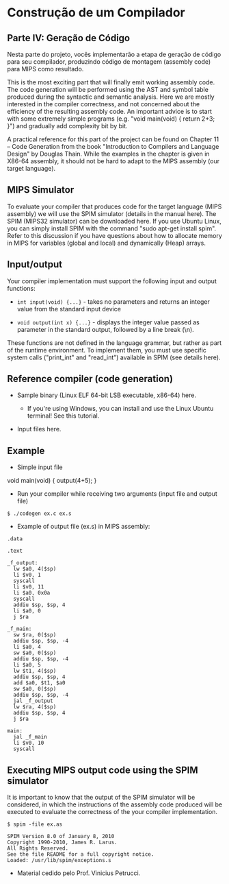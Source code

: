 # Construção de um Compilador

## Parte IV: Geração de Código

Nesta parte do projeto, vocês implementarão a etapa de geração de código para seu compilador, produzindo código de montagem (assembly code) para MIPS como resultado. 

This is the most exciting part that will finally emit working assembly code. The code generation will be performed using the AST and symbol table produced during the syntactic and semantic analysis. Here we are mostly interested in the compiler correctness, and not concerned about the efficiency of the resulting assembly code. An important advice is to start with some extremely simple programs (e.g. "void main(void) { return 2+3; }") and gradually add complexity bit by bit. 

A practical reference for this part of the project can be found on Chapter 11 – Code Generation from the book "Introduction to Compilers and Language Design" by Douglas Thain. While the examples in the chapter is given in X86-64 assembly, it should not be hard to adapt to the MIPS assembly (our target language).

## MIPS Simulator
To evaluate your compiler that produces code for the target language (MIPS assembly) we will use the SPIM simulator (details in the manual here). The SPIM (MIPS32 simulator) can be downloaded here. If you use Ubuntu Linux, you can simply install SPIM with the command "sudo apt-get install spim". Refer to this discussion if you have questions about how to allocate memory in MIPS for variables (global and local) and dynamically (Heap) arrays.

## Input/output
Your compiler implementation must support the following input and output functions:

- ```int input(void) {...}``` - takes no parameters and returns an integer value from the standard input device
  
- ```void output(int x) {...}``` - displays the integer value passed as parameter in the standard output, followed by a line break (\n).

These functions are not defined in the language grammar, but rather as part of the runtime environment. To implement them, you must use specific system calls ("print_int" and "read_int") available in SPIM (see details here).

## Reference compiler (code generation)

- Sample binary (Linux ELF 64-bit LSB executable, x86-64) here.

   - If you're using Windows, you can install and use the Linux Ubuntu terminal! See this tutorial.

- Input files here.

## Example

- Simple input file

void main(void) { output(4+5); }

- Run your compiler while receiving two arguments (input file and output file)

```$ ./codegen ex.c ex.s ```

- Example of output file (ex.s) in MIPS assembly:

```
.data

.text

_f_output:
  lw $a0, 4($sp)
  li $v0, 1
  syscall
  li $v0, 11
  li $a0, 0x0a
  syscall
  addiu $sp, $sp, 4
  li $a0, 0
  j $ra

_f_main:
  sw $ra, 0($sp)
  addiu $sp, $sp, -4
  li $a0, 4
  sw $a0, 0($sp)
  addiu $sp, $sp, -4
  li $a0, 5
  lw $t1, 4($sp)
  addiu $sp, $sp, 4
  add $a0, $t1, $a0
  sw $a0, 0($sp)
  addiu $sp, $sp, -4
  jal _f_output
  lw $ra, 4($sp)
  addiu $sp, $sp, 4
  j $ra

main:
  jal _f_main
  li $v0, 10
  syscall
```

## Executing MIPS output code using the SPIM simulator

It is important to know that the output of the SPIM simulator will be considered, in which the instructions of the assembly code produced will be executed to evaluate the correctness of the your compiler implementation.

```  
$ spim -file ex.as

SPIM Version 8.0 of January 8, 2010
Copyright 1990-2010, James R. Larus.
All Rights Reserved.
See the file README for a full copyright notice.
Loaded: /usr/lib/spim/exceptions.s

```

+ Material cedido pelo Prof. Vinicius Petrucci.

